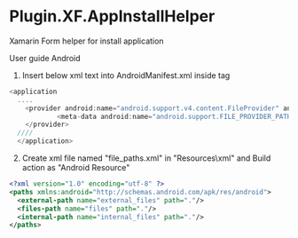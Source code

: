 # Plugin.XF.AppInstallHelper
Xamarin Form helper for install application

User guide 
Android
1. Insert below xml text into AndroidManifest.xml inside <application> tag
  
``` C#
<application 
  ....
	<provider android:name="android.support.v4.content.FileProvider" android:authorities="{packagename}.fileprovider" android:exported="false" android:grantUriPermissions="true">
			<meta-data android:name="android.support.FILE_PROVIDER_PATHS" android:resource="@xml/file_paths" />
	</provider>
  ////
  </application>
```

2. Create xml file named "file_paths.xml" in "Resources\xml" and Build action as "Android Resource"
``` xml
<?xml version="1.0" encoding="utf-8" ?>
<paths xmlns:android="http://schemas.android.com/apk/res/android">
  <external-path name="external_files" path="."/>
  <files-path name="files" path="."/>
  <internal-path name="internal_files" path="."/>
</paths>
```
